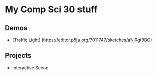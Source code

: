 # My Comp Sci 30 stuff 

## Demos 
- [Traffic Light] (https://editor.p5js.org/7011747/sketches/aNjRgt9BO)

## Projects 
- Interactive Scene
